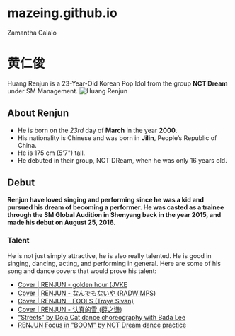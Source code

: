 # mazeing.github.io
Zamantha Calalo
# **黄仁俊**
Huang Renjun is a 23-Year-Old Korean Pop Idol from the group **NCT Dream** under SM Management.
![Huang Renjun](https://tse3.mm.bing.net/th?id=OIP.PFYQkzjScdXr4jRg91rjcgHaE6&pid=Api&P=0&h=220)
## About Renjun
- He is born on the *23rd* day of **March** in the year **2000**.
- His nationality is Chinese and was born in **Jilin**, People’s Republic of China.
- He is 175 cm (5'7") tall.
- He debuted in their group, NCT DReam, when he was only 16 years old.
## Debut
**Renjun have loved singing and performing since he was a kid and pursued his dream of becoming a performer. He was casted as a trainee through the SM Global Audition in Shenyang back in the year 2015, and made his debut on August 25, 2016.**
### Talent
He is not just simply attractive, he is also really talented. He is good in singing, dancing, acting, and performing in general. Here are some of his song and dance covers that would prove his talent:
- [Cover | RENJUN - golden hour (JVKE](https://youtu.be/qYXgudKV7fI?si=ZDJsigIiVJG-vnTr)
- [Cover | RENJUN - なんでもないや (RADWIMPS)](https://youtu.be/kBVdYh5G6cc?si=hrMDtA-3RfoFDl9n)
- [Cover | RENJUN - FOOLS (Troye Sivan)](https://youtu.be/OQ1INjhhqCk?si=0MoWEos670-zMplS)
- [Cover | RENJUN - 认真的雪 (薛之谦)](https://youtu.be/MAnZ05fCATs?si=0uJSQjybIsSl3wQa)
- ["Streets" by Doja Cat dance choreography with Bada Lee](https://youtu.be/yc_PHrSfHK4?si=tzdARhhM-C8nwZiF)
- [RENJUN Focus in "BOOM" by NCT Dream dance practice](https://youtu.be/nRfnSLAuE1Y?si=iUKSLbOPARJiscNI)
